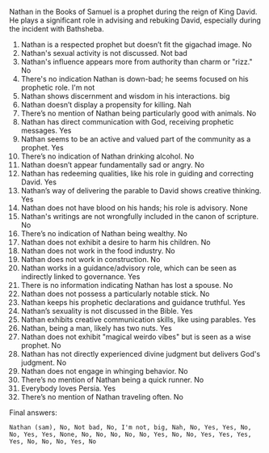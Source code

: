 Nathan in the Books of Samuel is a prophet during the reign of King David. He plays a significant role in advising and rebuking David, especially during the incident with Bathsheba.

1. Nathan is a respected prophet but doesn’t fit the gigachad image. No
2. Nathan's sexual activity is not discussed. Not bad
3. Nathan's influence appears more from authority than charm or "rizz." No
4. There's no indication Nathan is down-bad; he seems focused on his prophetic role. I'm not
5. Nathan shows discernment and wisdom in his interactions. big
6. Nathan doesn’t display a propensity for killing. Nah
7. There’s no mention of Nathan being particularly good with animals. No
8. Nathan has direct communication with God, receiving prophetic messages. Yes
9. Nathan seems to be an active and valued part of the community as a prophet. Yes
10. There’s no indication of Nathan drinking alcohol. No
11. Nathan doesn’t appear fundamentally sad or angry. No
12. Nathan has redeeming qualities, like his role in guiding and correcting David. Yes
13. Nathan’s way of delivering the parable to David shows creative thinking. Yes
14. Nathan does not have blood on his hands; his role is advisory. None
15. Nathan's writings are not wrongfully included in the canon of scripture. No
16. There’s no indication of Nathan being wealthy. No
17. Nathan does not exhibit a desire to harm his children. No
18. Nathan does not work in the food industry. No
19. Nathan does not work in construction. No
20. Nathan works in a guidance/advisory role, which can be seen as indirectly linked to governance.  Yes
21. There is no information indicating Nathan has lost a spouse. No
22. Nathan does not possess a particularly notable stick. No
23. Nathan keeps his prophetic declarations and guidance truthful. Yes
24. Nathan’s sexuality is not discussed in the Bible. Yes
25. Nathan exhibits creative communication skills, like using parables. Yes
26. Nathan, being a man, likely has two nuts. Yes
27. Nathan does not exhibit "magical weirdo vibes" but is seen as a wise prophet. No
28. Nathan has not directly experienced divine judgment but delivers God's judgment. No
29. Nathan does not engage in whinging behavior. No
30. There’s no mention of Nathan being a quick runner. No
31. Everybody loves Persia. Yes
32. There’s no mention of Nathan traveling often. No

Final answers:

```Nathan (sam), No, Not bad, No, I'm not, big, Nah, No, Yes, Yes, No, No, Yes, Yes, None, No, No, No, No, No, Yes, No, No, Yes, Yes, Yes, Yes, No, No, No, Yes, No```